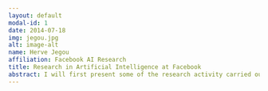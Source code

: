 ```yaml
---
layout: default
modal-id: 1
date: 2014-07-18
img: jegou.jpg
alt: image-alt
name: Herve Jegou
affiliation: Facebook AI Research
title: Research in Artificial Intelligence at Facebook
abstract: I will first present some of the research activity carried out at the Artificial Intelligence laboratory of Facebook, namely FAIR. Our research covers very different topics, such as computer vision, natural language processing, reasoning, optimization and large-scale processing. I will then present a specific work on similarity search, namely Polysemous codes (joint work with Matthijs Douze and Florent Perronnin). It addresses the problem of efficiently searching in a billion-sized collections of high-dimensional vectors, representing for instance images. I will conclude by a discussion comparing my experience of research in academia and at Facebook.
---
```

